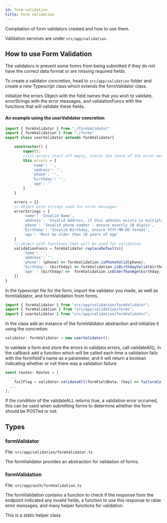 ```yaml
---
id: form-validation
title: Form Validation
---
```


Compilation of form validators created and how to use them.

Validation services are under `src/app/validation`.

## How to use Form Validation

The validators in prevent some fomrs from being submitted if they do not have the correct data format or are missing required fields.

To create a validator concretion, head to `src/app/validation` folder and create a new Typescript class which extends the formValidator class.

initialize the errors Object with the field names that you wish to validate, errorStrings with the error messages, and validationFuncs with the functions that will validate these fields.

#### An example using the userValidator concretion
```Typescript
import { formValidator } from "./formValidator"
import { formValidation } from "./forms"
export class userValidator extends formValidator{

    constructor() {
        super();
        //all errors start off empty, stores the state of the error messages
        this.errors = {
            'name': '',
            'address': '',
            'phone': '',
            'birthday': '',
            'age': ''
        }
    }

    errors = {}
    // object with strings used for error messages
    errorStrings = {
        'name': 'Invalid Name',
        'address': 'Invalid Address, if this address exists in multiple cities, specify the city',
        'phone': 'Invalid phone number - ensure exactly 10 digits',
        'birthday': 'Invalid Birthday, ensure YYYY-MM-DD format',
        'age': 'Must be older than 18 years of age'
    }
    // object with functions that will be used for validation
    validationFuncs = formValidator.replaceDefaults({
        'name': '',
        'address': '',
        'phone': (phone) => formValidation.isPhoneValid(phone),
        'birthday': (birthday) => formValidation.isBirthdayValid(birthday),
        'age' : (birthday) =>  formValidation.isOlderThanAge(birthday, 18) || !formValidation.isBirthdayValid(birthday)
    })
}
```

In the typescript file for the form, import the validator you made, as well as formValidator, and formValidation from forms.


```javascript
import { formValidator } from "src/app/validation/formValidator";
import { formValidation } from "src/app/validation/forms";
import { userValidator } from "src/app/validation/formValidator";
```

In the class add an instance of the formValidator abstraction and initialize it using the concretion.

```Typescript
validator: formValidator = new userValidator(); 
```

to validate a form and store the errors in validator.errors, call validateAll(), in the callback add a function which will be called each time a validation fails with the formfield's name as a parameter, and it will return a boolean indicating whether or not there was a validation failure 

```javascript
const routes: Routes = [
  ...
    failFlag = validator.validateAll(formFieldData, (key) => failureCallbackFunction(key));
  ...
];
```

If the condition of the validateALL returns true, a validation error occurred, this can be used when submitting forms to determine whether the form should be POSTed or not.

## Types

### formValidator

File: `src/app/validation/formValidator.ts`

The formValidator provides an abstraction for validation of forms.

### formValidation

File: `src/app/auth/formValidation.ts`

The formValidation contains a function to check if the response fomr the endpoint indicated any invalid fields, a function to use this response to raise error messages, and many helper functions for validation.

This is a static helper class
